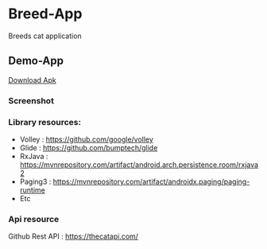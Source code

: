 # Breed-App
Breeds cat application

## Demo-App
[Download Apk](https://github.com/budiliauw87/Breed-App/raw/main/apk/app-debug.apk "Download Apk")

### Screenshot


### Library resources:
- Volley : https://github.com/google/volley
- Glide : https://github.com/bumptech/glide
- RxJava : https://mvnrepository.com/artifact/android.arch.persistence.room/rxjava2
- Paging3 : https://mvnrepository.com/artifact/androidx.paging/paging-runtime
- Etc

### Api resource
Github Rest API : https://thecatapi.com/